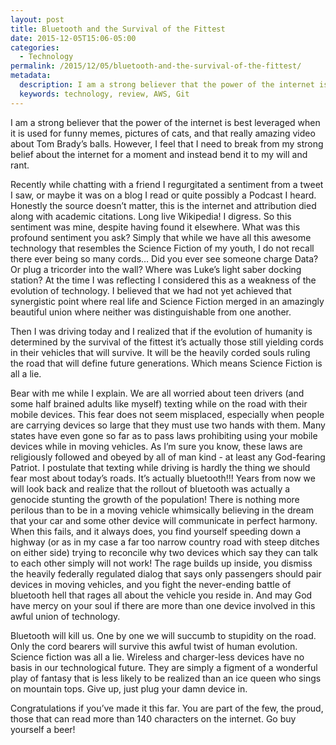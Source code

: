 ```yaml
---
layout: post
title: Bluetooth and the Survival of the Fittest
date: 2015-12-05T15:06-05:00
categories:
  - Technology
permalink: /2015/12/05/bluetooth-and-the-survival-of-the-fittest/
metadata:
  description: I am a strong believer that the power of the internet is best leveraged when it is used for funny memes, pictures of cats, and that really amazing video about Tom Brady’s balls.
  keywords: technology, review, AWS, Git
---
```

I am a strong believer that the power of the internet is best leveraged when it is used for funny memes, pictures of cats, and that really amazing video about Tom Brady’s balls. However, I feel that I need to break from my strong belief about the internet for a moment and instead bend it to my will and rant.

Recently while chatting with a friend I regurgitated a sentiment from a tweet I saw, or maybe it was on a blog I read or quite possibly a Podcast I heard. Honestly the source doesn’t matter, this is the internet and attribution died along with academic citations. Long live Wikipedia! I digress. So this sentiment was mine, despite having found it elsewhere. What was this profound sentiment you ask? Simply that while we have all this awesome technology that resembles the Science Fiction of my youth, I do not recall there ever being so many cords… Did you ever see someone charge Data? Or plug a tricorder into the wall? Where was Luke’s light saber docking station? At the time I was reflecting I considered this as a weakness of the evolution of technology. I believed that we had not yet achieved that synergistic point where real life and Science Fiction merged in an amazingly beautiful union where neither was distinguishable from one another.

Then I was driving today and I realized that if the evolution of humanity is determined by the survival of the fittest it’s actually those still yielding cords in their vehicles that will survive. It will be the heavily corded souls ruling the road that will define future generations. Which means Science Fiction is all a lie.

Bear with me while I explain. We are all worried about teen drivers (and some half brained adults like myself) texting while on the road with their mobile devices. This fear does not seem misplaced, especially when people are carrying devices so large that they must use two hands with them. Many states have even gone so far as to pass laws prohibiting using your mobile devices while in moving vehicles. As I’m sure you know, these laws are religiously followed and obeyed by all of man kind - at least any God-fearing Patriot. I postulate that texting while driving is hardly the thing we should fear most about today’s roads. It’s actually bluetooth!!! Years from now we will look back and realize that the rollout of bluetooth was actually a genocide stunting the growth of the population! There is nothing more perilous than to be in a moving vehicle whimsically believing in the dream that your car and some other device will communicate in perfect harmony. When this fails, and it always does, you find yourself speeding down a highway (or as in my case a far too narrow country road with steep ditches on either side) trying to reconcile why two devices which say they can talk to each other simply will not work! The rage builds up inside, you dismiss the heavily federally regulated dialog that says only passengers should pair devices in moving vehicles, and you fight the never-ending battle of bluetooth hell that rages all about the vehicle you reside in. And may God have mercy on your soul if there are more than one device involved in this awful union of technology.

Bluetooth will kill us. One by one we will succumb to stupidity on the road. Only the cord bearers will survive this awful twist of human evolution. Science fiction was all a lie. Wireless and charger-less devices have no basis in our technological future. They are simply a figment of a wonderful play of fantasy that is less likely to be realized than an ice queen who sings on mountain tops. Give up, just plug your damn device in.

Congratulations if you’ve made it this far. You are part of the few, the proud, those that can read more than 140 characters on the internet. Go buy yourself a beer!

